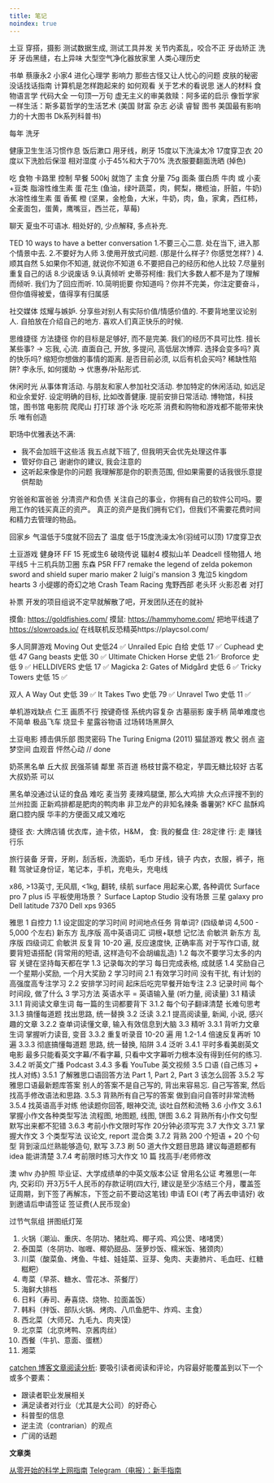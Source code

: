 ```yaml
---
title: 笔记
noindex: true
---
```

土豆
穿搭，摄影
测试数据生成, 测试工具并发
关节内紊乱，咬合不正
牙齿矫正
洗牙
牙齿黑缝，右上异味
大型空气净化器放家里
人类心理历史

书单
蔡康永2
小家4
进化心理学
影响力
那些古怪又让人忧心的问题
皮肤的秘密
没话找话指南
计算机是怎样跑起来的
如何观看 关于艺术的看说思
迷人的材料
食物语言学
代码大全
一句顶一万句
虚无主义的审美救赎：阿多诺的启示
像哲学家一样生活：斯多葛哲学的生活艺术
(美国 财富 杂志 必读 睿智 图书
美国最有影响力的十大图书
Dk系列科普书)

每年
洗牙

健康卫生生活习惯作息
饭后漱口
用牙线，刷牙
15度以下洗澡太冷
17度穿卫衣
20度以下洗脸后保湿
相对湿度 小于45%和大于70%
洗衣服要翻面洗晒 (掉色)

吃 食物 卡路里 控制
早餐 500kj 就饱了
主食 分量
75g 面条
蛋白质 牛肉 或 小麦+豆类
脂溶性维生素 蛋 花生 (鱼油，绿叶蔬菜，肉，鳄梨，橄榄油，肝脏，牛奶)
水溶性维生素 蛋 香蕉 橙 (坚果，金枪鱼，大米，牛奶，肉，鱼，家禽，西红柿，全麦面包，蛋黄，鹰嘴豆，西兰花，草莓)

聊天
夏虫不可语冰. 
相处好的, 少点解释, 多点补充.

TED 10 ways to have a better conversation
1.不要三心二意. 处在当下, 进入那个情景中去. 
2.不要好为人师
3.使用开放式问题. (那是什么样子? 你感觉怎样? )
4.顺其自然
5.如果你不知道, 就说你不知道
6.不要把自己的经历和他人比较
7.尽量别重复自己的话
8.少说废话
9.认真倾听
史蒂芬柯维: 我们大多数人都不是为了理解而倾听. 我们为了回应而听.
10.简明扼要
你知道吗？你并不完美，你注定要奋斗，但你值得被爱，值得享有归属感

社交媒体
炫耀与嫉妒.
分享些对别人有实际价值/情感价值的.
不要背地里议论别人.
自拍放在介绍自己的地方. 喜欢人们真正快乐的时候.

思维捷径 方法捷径
你的目标是足够好, 而不是完美.
我们的经历不具可比性.
擅长某些事? -> 忘我, 心流.
直面自己, 开放, 多提问, 高低层次博弈.
选择会变多吗? 真的快乐吗? 缩短你想做的事情的距离.
是否目前必须, 以后有机会买吗? 稀缺性陷阱? 
李永乐, 如何援助 -> 优惠券/补贴形式.

休闲时光
从事体育活动. 
与朋友和家人参加社交活动. 
参加特定的休闲活动, 如远足和业余爱好. 
设定明确的目标, 比如改善健康. 
提前安排日常活动. 
博物馆，科技馆，图书馆
电影院
爬爬山
打打球
游个泳
吃吃茶
消费和购物和游戏都不能带来快乐
唯有创造

职场中优雅表达不满:
- 我不会加班干这些活
我五点就下班了, 但我明天会优先处理这件事
- 管好你自己
谢谢你的建议, 我会注意的
- 这听起来像是你的问题
我理解那是你的职责范围, 但如果需要的话我很乐意提供帮助

穷爸爸和富爸爸
分清资产和负债
关注自己的事业，你拥有自己的软件公司吗。要用工作的钱买真正的资产。
真正的资产是我们拥有它们，但我们不需要花费时间和精力去管理的物品。

回家乡
气温低于5度就不回去了
温度
低于15度洗澡太冷(羽绒可以顶)
17度穿卫衣

土豆游戏 健身环
FF 15
死或生6
破晓传说
辐射4
模拟山羊
Deadcell 
怪物猎人
地平线5
十三机兵防卫圈
东森
P5R
FF7 remake 
the legend of zelda
pokemon sword and shield
super mario maker 2
luigi&apos;s mansion 3
鬼泣5
kingdom hearts 3
小缇娜的奇幻之地
Crash Team Racing
鬼野西部
老头环
火影忍者 对打

补票
开发的项目组说不定早就解散了吧，开发团队还在的就补

摸鱼: https://goldfishies.com/
摸鼠: https://hammyhome.com/
把地平线退了 https://slowroads.io/
在线联机反恐精英https://playcsol.com/

多人同屏游戏
Moving Out 史低24 ✅ 
Unrailed Epic 白给 史低 17 ✅ 
Cuphead 史低 47 
Gang beasts 史低 30 ✅ 
Ultimate Chicken Horse 史低 21✅
Broforce 史低 9 ✅
HELLDIVERS 史低 17 ✅ 
Magicka 2: Gates of Midgård 史低 6 ✅
Tricky Towers 史低 15 ✅ 

双人
A Way Out 史低 39 ✅
It Takes Two 史低 79 ✅ 
Unravel Two 史低 11 ✅

单机游戏缺点
仁王 画质不行 按键奇怪 系统内容复杂
古墓丽影 废手柄 简单难度也不简单
极品飞车 烧显卡
星露谷物语 过场转场黑屏久

土豆电影
搏击俱乐部
图灵密码 The Turing Enigma (2011)
猫鼠游戏
教父
弱点
盗梦空间
血观音
怦然心动 // done

奶茶黑名单
丘大叔
民强茶铺
鄰里
茶百道 杨枝甘露不稳定，芋圆无糖比较好
古茗 大叔奶茶 可以

黑名单没通过认证的食品 难吃
麦当劳 麦辣鸡腿堡, 那么大鸡排
大众点评搜不到的兰州拉面
正新鸡排都是肥肉的鸭肉串
非卫龙产的非知名辣条
番薯粥?
KFC 盐酥鸡 磨口腔内膜
华丰的方便面又咸又难吃

捷径
衣: 大牌店铺 优衣库，迪卡侬，H&M，
食: 我的餐盘
住: 28定律
行: 走
赚钱 行乐

旅行装备
牙膏，牙刷，刮舌板，洗面奶，毛巾
牙线，镜子
内衣，衣服，裤子，拖鞋
驾驶证身份证，笔记本，手机，充电头，充电线

x86, >13英寸, 无风扇, <1kg, 翻转, 续航
surface 用起来心累, 各种调优
Surface pro 7 plus i5 平板使用场景？
Surface Laptop Studio 没有场景
三星 galaxy pro
Dell latitude 7370
Dell xps 9365

雅思
1 自控力
1.1 设定固定的学习时间
时间地点任务
背单词? (四级单词 4,500 - 5,000 个左右)
新东方 乱序版 高中英语词汇 词根+联想 记忆法 俞敏洪
新东方 乱序版 四级词汇 俞敏洪
反复背 10-20 遍, 反应速度快, 正确率高
对于写作口语, 就要背短语搭配 (背常用的短语, 这样造句不会胡编乱造)
1.2 每次不要学习太多的内容
关键在坚持每天都在学
1.3 记录每次的学习
每日完成表格, 成就感
1.4 奖励自己
一个星期小奖励, 一个月大奖励
2 学习时间
2.1 有效学习时间
没有干扰, 有计划的高强度高专注学习
2.2 安排学习时间
起床后吃完早餐开始专注
2.3 记录时间
每个时间段, 做了什么
3 学习方法
英语水平 = 英语输入量 (听力量, 阅读量)
3.1 精读
3.1.1 背阅读文章生词
每一篇的生词都要背下
3.1.2 每个句子翻译清楚
长难句思考
3.1.3 搞懂每道题
找出思路, 统一替换
3.2 泛读
3.2.1 提高阅读量, 新闻, 小说, 感兴趣的文章
3.2.2 查单词读懂文章, 输入有效信息到大脑
3.3 精听
3.3.1 背听力文章生词
掌握听力读音, 变音
3.3.2 重复听录音 10-20 遍
用 1.2-1.4 倍速反复再听 10 遍
3.3.3 彻底搞懂每道题
思路, 统一替换, 陷阱
3.4 泛听
3.4.1 平时多看美剧英文电影
最多只能看英文字幕/不看字幕, 只看中文字幕听力根本没有得到任何的练习.
3.4.2 听英文广播 Podcast
3.4.3 多看 YouTube 英文视频
3.5 口语 (自己练习 + 找人对练)
3.5.1 了解雅思口语回答方法
Part 1, Part 2, Part 3 该怎么回答
3.5.2 写雅思口语最新题库答案
别人的答案不是自己写的, 背出来容易忘. 自己写答案, 然后找高手修改语法和思路. 
3.5.3 背熟所有自己写的答案
做到自问自答时非常流畅
3.5.4 找英语高手对练
他读题你回答, 眼神交流, 谈吐自然和流畅
3.6 小作文
3.6.1 掌握小作文各种类型写法
流程图, 地图题, 线图, 饼图
3.6.2 背熟所有小作文句型
默写出来都不犯错
3.6.3 考前小作文限时写作
20分钟必须写完
3.7 大作文
3.7.1 掌握大作文 3 个类型写法
议论文, report 混合类
3.7.2 背熟 200 个短语 + 20 个句型
背到滚瓜烂熟能够造句, 默写
3.7.3 刷 50 道大作文题目思路
建议每道题都有 idea 能讲清楚
3.7.4 考前限时练习大作文 10 篇
找高手/老师修改

澳 whv
办护照
毕业证、大学成绩单的中英文版本公证
曾用名公证
考雅思(一年内, 交彩印)
开3万5千人民币的存款证明(四大行, 建议是至少冻结三个月，覆盖签证周期，到下签了再解冻，下签之前不要动这笔钱)
申请 EOI (考了再去申请好)
收到邀请后申请签证
签证费(人民币现金)

过节气氛组
拼图纸灯笼

1. 火锅（潮汕、重庆、冬阴功、猪肚鸡、椰子鸡、鸡公煲、啫啫煲）
2. 泰国菜（冬阴功、咖喱、椰奶甜品、菠萝炒饭、糯米饭、猪颈肉）
3. 川菜（酸菜鱼、烤鱼、牛蛙、娃娃菜、豆芽、兔肉、夫妻肺片、毛血旺、红糖糍粑）
4. 粤菜（早茶、糖水、雪花冰、茶餐厅）
5. 海鲜大排档
6. 日料（寿司、寿喜烧、烧物、拉面盖饭）
7. 韩料（拌饭、部队火锅、烤肉、八爪鱼肥牛、炸鸡、主食）
8. 西北菜（大师兄、九毛九、肉夹馍）
9. 北京菜（北京烤鸭、京酱肉丝）
10. 西餐（牛扒、意面、蛋糕）
11. 湘菜

[catchen 博客文章阅读分析](https://chinese.catchen.me/2019/09/blog-post-readership-analysis.html?m=1): 要吸引读者阅读和评论，内容最好能覆盖到以下一个或多个要素：
- 跟读者职业发展相关
- 满足读者对行业（尤其是大公司）的好奇心
- 科普型的信息
- 逆主流（contrarian）的观点
- 广阔的话题

**文章类**

[从零开始的科学上网指南](https://www.codein.icu/surfing-jumpstart/)
[Telegram（电报）：新手指南](https://tingtalk.me/telegram/)
